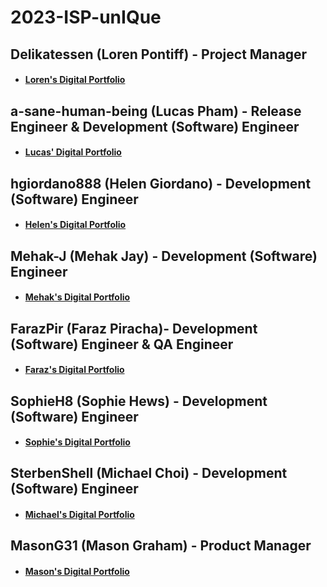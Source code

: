 # 2023-ISP-unIQue

## Delikatessen (Loren Pontiff) - Project Manager
* ####       [Loren's Digital Portfolio](https://www.codermerlin.com/users/loren-pontiff/Digital%20Portfolio/index.html)
## a-sane-human-being (Lucas Pham) - Release Engineer & Development (Software) Engineer
* ####        [Lucas' Digital Portfolio](https://codermerlin.com/users/lucas-pham/Digital%20Portfolio/index.html)

## hgiordano888 (Helen Giordano) - Development (Software) Engineer 
* ####	     [Helen's Digital Portfolio](https://codermerlin.com/users/helen-giordano/Digital%20Portfolio/index.html)

## Mehak-J (Mehak Jay) - Development (Software) Engineer
* ####	     [Mehak's Digital Portfolio](https://codermerlin.com/users/mehak-jay/Digital%20Portfolio/index.html)

## FarazPir (Faraz Piracha)- Development (Software) Engineer & QA Engineer
* ####	     [Faraz's Digital Portfolio](https://codermerlin.com/users/faraz-piracha/Digital%20Portfolio/index.html)

## SophieH8 (Sophie Hews) - Development (Software) Engineer
* ####	     [Sophie's Digital Portfolio](https://www.codermerlin.com/users/sophie-hews/Digital%20Portfolio/index.html)

## SterbenShell (Michael Choi) - Development (Software) Engineer
* ####       [Michael's Digital Portfolio](https://www.codermerlin.com/users/michael-choi/Digital%20Portfolio/index.html)

## MasonG31 (Mason Graham) - Product Manager
* ####	     [Mason's Digital Portfolio](https://codermerlin.com/users/mason-graham/Digital%20Portfolio/index.html)
	

